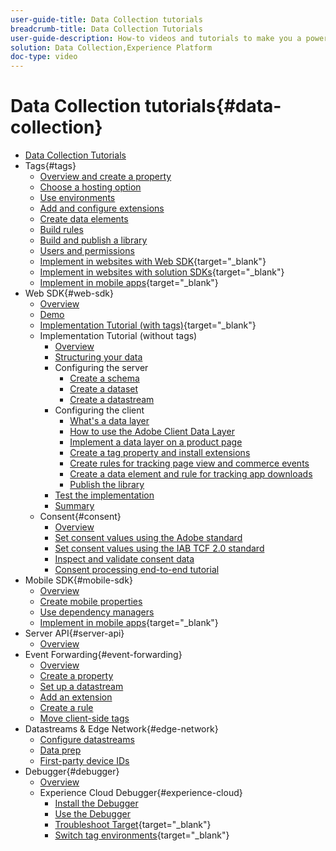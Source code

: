 ```yaml
---
user-guide-title: Data Collection tutorials
breadcrumb-title: Data Collection Tutorials
user-guide-description: How-to videos and tutorials to make you a power-user of Data Collection in Experience Platform.
solution: Data Collection,Experience Platform
doc-type: video
---
```


# Data Collection tutorials{#data-collection}

+ [Data Collection Tutorials](overview.md)
+ Tags{#tags}
  + [Overview and create a property](tags/create-a-property.md)
  + [Choose a hosting option](tags/choose-a-hosting-option.md)
  + [Use environments](tags/use-environments.md)
  + [Add and configure extensions](tags/add-and-configure-extensions.md)
  + [Create data elements](tags/create-data-elements.md)
  + [Build rules](tags/build-rules.md)
  + [Build and publish a library](tags/build-and-publish-a-library.md)
  + [Users and permissions](tags/users-and-permissions.md)
  + [Implement in websites with Web SDK](https://experienceleague.adobe.com/docs/platform-learn/implement-web-sdk/overview.html){target="_blank"}
  + [Implement in websites with solution SDKs](https://experienceleague.adobe.com/docs/platform-learn/implement-in-websites/overview.html){target="_blank"}
  + [Implement in mobile apps](https://experienceleague.adobe.com/docs/platform-learn/implement-mobile-sdk/overview.html){target="_blank"}
+ Web SDK{#web-sdk}
  + [Overview](web-sdk/overview.md)
  + [Demo](web-sdk/demo.md)
  + [Implementation Tutorial (with tags)](https://experienceleague.adobe.com/docs/platform-learn/implement-web-sdk/overview.html){target="_blank"}
  + Implementation Tutorial (without tags)
    + [Overview](web-sdk/implementation-tutorial/overview.md)
    + [Structuring your data](web-sdk/implementation-tutorial/structuring-your-data.md)
    + Configuring the server
      + [Create a schema](web-sdk/implementation-tutorial/configure-the-server/create-a-schema.md)
      + [Create a dataset](web-sdk/implementation-tutorial/configure-the-server/create-a-dataset.md)
      + [Create a datastream](web-sdk/implementation-tutorial/configure-the-server/create-a-datastream.md)
    + Configuring the client
      + [What's a data layer](web-sdk/implementation-tutorial/configure-the-client/whats-a-data-layer.md)
      + [How to use the Adobe Client Data Layer](web-sdk/implementation-tutorial/configure-the-client/how-to-use-the-adobe-client-data-layer.md)
      + [Implement a data layer on a product page](web-sdk/implementation-tutorial/configure-the-client/implement-product-page-data-layer.md)
      + [Create a tag property and install extensions](web-sdk/implementation-tutorial/configure-the-client/create-a-tags-property-and-install-extensions.md)
      + [Create rules for tracking page view and commerce events](web-sdk/implementation-tutorial/configure-the-client/create-rules-for-tracking-page-view-and-commerce-events.md)
      + [Create a data element and rule for tracking app downloads](web-sdk/implementation-tutorial/configure-the-client/create-a-data-element-and-rule-for-tracking-app-downloads.md)
      + [Publish the library](web-sdk/implementation-tutorial/configure-the-client/publish-the-library.md)
    + [Test the implementation](web-sdk/implementation-tutorial/test-the-implementation.md)
    + [Summary](web-sdk/implementation-tutorial/summary.md)
  + Consent{#consent}
    + [Overview](web-sdk/consent/overview.md)
    + [Set consent values using the Adobe standard](web-sdk/consent/set-consent-adobe.md)
    + [Set consent values using the IAB TCF 2.0 standard](web-sdk/consent/set-consent-iab.md)
    + [Inspect and validate consent data](web-sdk/consent/inspect.md)
    + [Consent processing end-to-end tutorial](web-sdk/consent/tutorial.md)
+ Mobile SDK{#mobile-sdk}
  + [Overview](mobile-sdk/overview.md)
  + [Create mobile properties](mobile-sdk/create-mobile-properties.md)
  + [Use dependency managers](mobile-sdk/use-dependency-managers.md)
  + [Implement in mobile apps](https://experienceleague.adobe.com/docs/platform-learn/implement-mobile-sdk/overview.html){target="_blank"}
+ Server API{#server-api}
  + [Overview](server-api/overview.md)
+ Event Forwarding{#event-forwarding}
  + [Overview](event-forwarding/overview.md)
  + [Create a property](event-forwarding/create-a-property.md)
  + [Set up a datastream](event-forwarding/set-up-a-datastream.md)
  + [Add an extension](event-forwarding/add-an-extension.md)
  + [Create a rule](event-forwarding/create-a-rule.md)
  + [Move client-side tags](event-forwarding/consider-moving-tags.md)
+ Datastreams & Edge Network{#edge-network}
  + [Configure datastreams](edge/configure-datastreams.md)
  + [Data prep](edge/data-prep.md)
  + [First-party device IDs](edge/generate-first-party-device-ids.md)
+ Debugger{#debugger}
  + [Overview](debugger/overview.md)
  + Experience Cloud Debugger{#experience-cloud}
    + [Install the Debugger](debugger/experience-cloud/add-the-extension.md)
    + [Use the Debugger](debugger/experience-cloud/use-the-experience-cloud-debugger.md)
    + [Troubleshoot Target](https://experienceleague.adobe.com/docs/target-learn/tutorials/troubleshooting/troubleshoot-with-the-experience-cloud-debugger.html){target="_blank"}
    + [Switch tag environments](https://experienceleague.adobe.com/docs/platform-learn/implement-in-websites/configure-tags/switch-environments.html){target="_blank"}